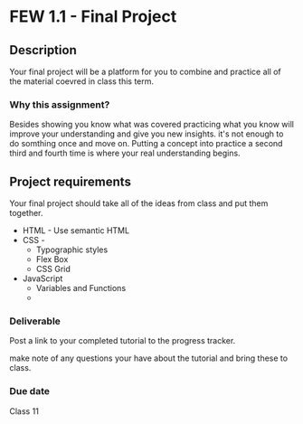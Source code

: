 # FEW 1.1 - Final Project

## Description 

Your final project will be a platform for you to combine and practice all of the material coevred in class this term. 

### Why this assignment?

Besides showing you know what was covered practicing what you know will improve your understanding and give you  new insights. it's not enough to do somthing once and move on. Putting a concept into practice a second third and fourth time is where your real understanding begins. 

## Project requirements

Your final project should take all of the ideas from class and put them together. 

- HTML - Use semantic HTML
- CSS - 
  - Typographic styles 
  - Flex Box 
  - CSS Grid
- JavaScript 
  - Variables and Functions 
  - 

### Deliverable

Post a link to your completed tutorial to the progress tracker. 

make note of any questions your have about the tutorial and bring these to class. 

### Due date

Class 11
